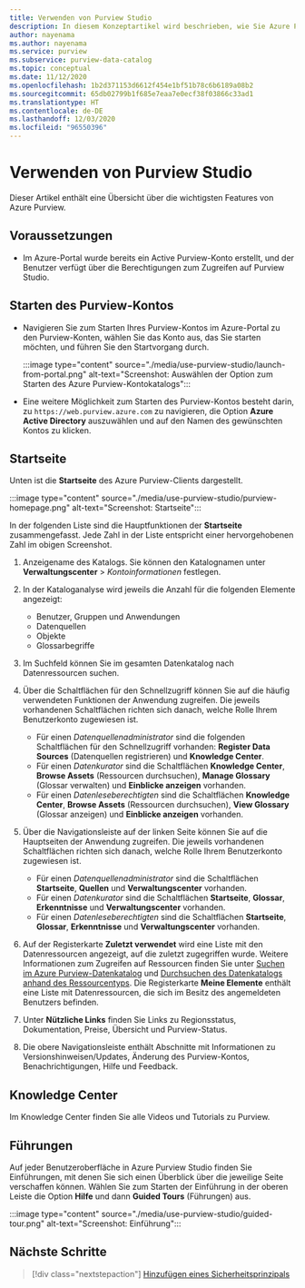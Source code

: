 ```yaml
---
title: Verwenden von Purview Studio
description: In diesem Konzeptartikel wird beschrieben, wie Sie Azure Purview Studio verwenden.
author: nayenama
ms.author: nayenama
ms.service: purview
ms.subservice: purview-data-catalog
ms.topic: conceptual
ms.date: 11/12/2020
ms.openlocfilehash: 1b2d371153d6612f454e1bf51b78c6b6189a08b2
ms.sourcegitcommit: 65db02799b1f685e7eaa7e0ecf38f03866c33ad1
ms.translationtype: HT
ms.contentlocale: de-DE
ms.lasthandoff: 12/03/2020
ms.locfileid: "96550396"
---
```

# <a name="use-purview-studio"></a>Verwenden von Purview Studio

Dieser Artikel enthält eine Übersicht über die wichtigsten Features von Azure Purview.

## <a name="prerequisites"></a>Voraussetzungen

* Im Azure-Portal wurde bereits ein Active Purview-Konto erstellt, und der Benutzer verfügt über die Berechtigungen zum Zugreifen auf Purview Studio.

## <a name="launch-purview-account"></a>Starten des Purview-Kontos

* Navigieren Sie zum Starten Ihres Purview-Kontos im Azure-Portal zu den Purview-Konten, wählen Sie das Konto aus, das Sie starten möchten, und führen Sie den Startvorgang durch.

   :::image type="content" source="./media/use-purview-studio/launch-from-portal.png" alt-text="Screenshot: Auswählen der Option zum Starten des Azure Purview-Kontokatalogs":::

* Eine weitere Möglichkeit zum Starten des Purview-Kontos besteht darin, zu `https://web.purview.azure.com` zu navigieren, die Option **Azure Active Directory** auszuwählen und auf den Namen des gewünschten Kontos zu klicken.

## <a name="home-page"></a>Startseite

Unten ist die **Startseite** des Azure Purview-Clients dargestellt.

 :::image type="content" source="./media/use-purview-studio/purview-homepage.png" alt-text="Screenshot: Startseite":::

In der folgenden Liste sind die Hauptfunktionen der **Startseite** zusammengefasst. Jede Zahl in der Liste entspricht einer hervorgehobenen Zahl im obigen Screenshot.

1. Anzeigename des Katalogs. Sie können den Katalognamen unter **Verwaltungscenter** > *Kontoinformationen* festlegen.

2. In der Kataloganalyse wird jeweils die Anzahl für die folgenden Elemente angezeigt:
    - Benutzer, Gruppen und Anwendungen
    - Datenquellen
    - Objekte
    - Glossarbegriffe

3. Im Suchfeld können Sie im gesamten Datenkatalog nach Datenressourcen suchen.

4. Über die Schaltflächen für den Schnellzugriff können Sie auf die häufig verwendeten Funktionen der Anwendung zugreifen. Die jeweils vorhandenen Schaltflächen richten sich danach, welche Rolle Ihrem Benutzerkonto zugewiesen ist.

    - Für einen *Datenquellenadministrator* sind die folgenden Schaltflächen für den Schnellzugriff vorhanden: **Register Data Sources** (Datenquellen registrieren) und **Knowledge Center**.
    - Für einen *Datenkurator* sind die Schaltflächen **Knowledge Center**, **Browse Assets** (Ressourcen durchsuchen), **Manage Glossary** (Glossar verwalten) und **Einblicke anzeigen** vorhanden.
    - Für einen *Datenleseberechtigten* sind die Schaltflächen **Knowledge Center**, **Browse Assets** (Ressourcen durchsuchen), **View Glossary** (Glossar anzeigen) und **Einblicke anzeigen** vorhanden.

5. Über die Navigationsleiste auf der linken Seite können Sie auf die Hauptseiten der Anwendung zugreifen. Die jeweils vorhandenen Schaltflächen richten sich danach, welche Rolle Ihrem Benutzerkonto zugewiesen ist.

    - Für einen *Datenquellenadministrator* sind die Schaltflächen **Startseite**, **Quellen** und **Verwaltungscenter** vorhanden.
    - Für einen *Datenkurator* sind die Schaltflächen **Startseite**, **Glossar**, **Erkenntnisse** und **Verwaltungscenter** vorhanden.
    - Für einen *Datenleseberechtigten* sind die Schaltflächen **Startseite**, **Glossar**, **Erkenntnisse** und **Verwaltungscenter** vorhanden.
  
6. Auf der Registerkarte **Zuletzt verwendet** wird eine Liste mit den Datenressourcen angezeigt, auf die zuletzt zugegriffen wurde. Weitere Informationen zum Zugreifen auf Ressourcen finden Sie unter [Suchen im Azure Purview-Datenkatalog](how-to-search-catalog.md) und [Durchsuchen des Datenkatalogs anhand des Ressourcentyps](how-to-browse-catalog.md#browse-experience).  Die Registerkarte **Meine Elemente** enthält eine Liste mit Datenressourcen, die sich im Besitz des angemeldeten Benutzers befinden.
7. Unter **Nützliche Links** finden Sie Links zu Regionsstatus, Dokumentation, Preise, Übersicht und Purview-Status.
8. Die obere Navigationsleiste enthält Abschnitte mit Informationen zu Versionshinweisen/Updates, Änderung des Purview-Kontos, Benachrichtigungen, Hilfe und Feedback.

## <a name="knowledge-center"></a>Knowledge Center

Im Knowledge Center finden Sie alle Videos und Tutorials zu Purview.

## <a name="guided-tours"></a>Führungen

Auf jeder Benutzeroberfläche in Azure Purview Studio finden Sie Einführungen, mit denen Sie sich einen Überblick über die jeweilige Seite verschaffen können. Wählen Sie zum Starten der Einführung in der oberen Leiste die Option **Hilfe** und dann **Guided Tours** (Führungen) aus.

:::image type="content" source="./media/use-purview-studio/guided-tour.png" alt-text="Screenshot: Einführung":::

## <a name="next-steps"></a>Nächste Schritte

> [!div class="nextstepaction"]
> [Hinzufügen eines Sicherheitsprinzipals](tutorial-scan-data.md)